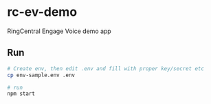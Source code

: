 # rc-ev-demo

RingCentral Engage Voice demo app

## Run

```bash
# Create env, then edit .env and fill with proper key/secret etc
cp env-sample.env .env

# run
npm start
```
